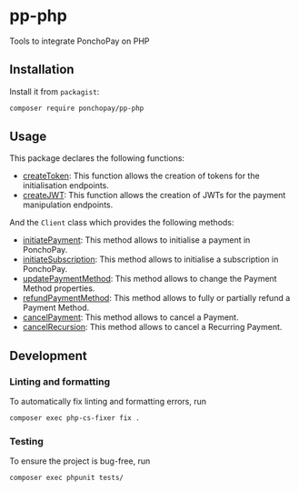 # pp-php

Tools to integrate PonchoPay on PHP

## Installation

Install it from `packagist`:

```bash
composer require ponchopay/pp-php
```

## Usage

This package declares the following functions:
- [createToken](https://github.com/ponchocare/pp-php/blob/master/docs/token/createToken.md): This function allows the creation of tokens for the initialisation endpoints.
- [createJWT](https://github.com/ponchocare/pp-php/blob/master/docs/token/createJWT.md): This function allows the creation of JWTs for the payment manipulation endpoints.

And the `Client` class which provides the following methods:
- [initiatePayment](https://github.com/ponchocare/pp-php/blob/master/docs/client/initiatePayment.md): This method allows to initialise a payment in PonchoPay.
- [initiateSubscription](https://github.com/ponchocare/pp-php/blob/master/docs/client/initiateSubscription.md): This method allows to initialise a subscription in PonchoPay.
- [updatePaymentMethod](https://github.com/ponchocare/pp-php/blob/master/docs/client/updatePaymentMethod.md): This method allows to change the Payment Method properties.
- [refundPaymentMethod](https://github.com/ponchocare/pp-php/blob/master/docs/client/refundPaymentMethod.md): This method allows to fully or partially refund a Payment Method.
- [cancelPayment](https://github.com/ponchocare/pp-php/blob/master/docs/client/cancelPayment.md): This method allows to cancel a Payment.
- [cancelRecursion](https://github.com/ponchocare/pp-php/blob/master/docs/client/cancelRecursion.md): This method allows to cancel a Recurring Payment.

## Development

### Linting and formatting

To automatically fix linting and formatting errors, run

```bash
composer exec php-cs-fixer fix .
```

### Testing

To ensure the project is bug-free, run

```bash
composer exec phpunit tests/
```
